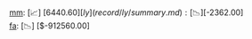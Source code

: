 [mm](record/mm/summary.md): [📈] [$6440.60]  
[ly](record/ly/summary.md): [📉] [$-2362.00]  
[fa](record/fa/summary.md): [📉] [$-912560.00]  
